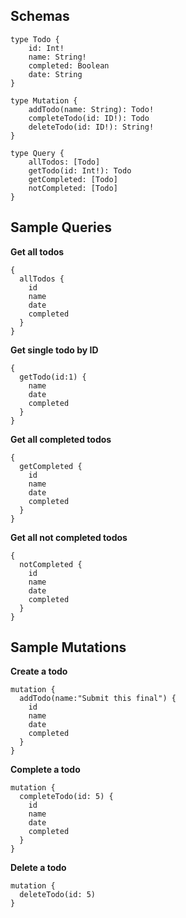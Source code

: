 ## Schemas
```
type Todo {
    id: Int!
	name: String!
    completed: Boolean
    date: String
}

type Mutation {
    addTodo(name: String): Todo!
    completeTodo(id: ID!): Todo
    deleteTodo(id: ID!): String!
}

type Query {
    allTodos: [Todo] 
    getTodo(id: Int!): Todo
    getCompleted: [Todo]
    notCompleted: [Todo]
}
```

## Sample Queries

**Get all todos**

```
{
  allTodos {
    id
    name
    date
    completed
  }
}
```

**Get single todo by ID**

```
{
  getTodo(id:1) {
    name
    date
    completed
  }
}
```

**Get all completed todos**

```
{
  getCompleted {
    id
    name
    date
    completed
  }
}
```

**Get all not completed todos**

```
{
  notCompleted {
    id
    name
    date
    completed
  }
}
```

## Sample Mutations

**Create a todo**

```
mutation {
  addTodo(name:"Submit this final") {
    id
    name
    date
    completed
  }
}
```

**Complete a todo**

```
mutation {
  completeTodo(id: 5) {
    id
    name
    date
    completed
  }
}
```

**Delete a todo**

```
mutation {
  deleteTodo(id: 5)
}
```
